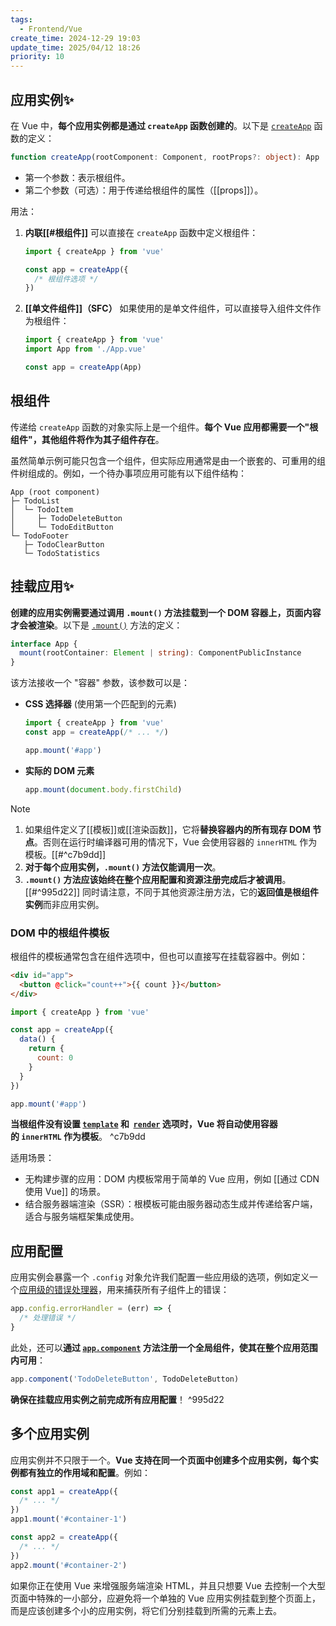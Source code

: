```yaml
---
tags:
  - Frontend/Vue
create_time: 2024-12-29 19:03
update_time: 2025/04/12 18:26
priority: 10
---
```


## 应用实例✨

在 Vue 中，**每个应用实例都是通过 `createApp` 函数创建的**。以下是 [`createApp`](https://cn.vuejs.org/api/application.html#createapp) 函数的定义：

```ts
function createApp(rootComponent: Component, rootProps?: object): App
```

- 第一个参数：表示根组件。
- 第二个参数（可选）：用于传递给根组件的属性（[[props]]）。

用法：
1. **内联[[#根组件]]**
   可以直接在 `createApp` 函数中定义根组件：

	```js
	import { createApp } from 'vue'
	
	const app = createApp({
	  /* 根组件选项 */
	})
	```

2. **[[单文件组件]]（SFC）**
   如果使用的是单文件组件，可以直接导入组件文件作为根组件：

	```js hl:2
	import { createApp } from 'vue'
	import App from './App.vue'
	
	const app = createApp(App)
	```

## 根组件

传递给 `createApp` 函数的对象实际上是一个组件。**每个 Vue 应用都需要一个"根组件"，其他组件将作为其子组件存在**。

虽然简单示例可能只包含一个组件，但实际应用通常是由一个嵌套的、可重用的组件树组成的。例如，一个待办事项应用可能有以下组件结构：

```
App (root component)
├─ TodoList
│  └─ TodoItem
│     ├─ TodoDeleteButton
│     └─ TodoEditButton
└─ TodoFooter
   ├─ TodoClearButton
   └─ TodoStatistics
```

## 挂载应用✨

**创建的应用实例需要通过调用 `.mount()` 方法挂载到一个 DOM 容器上，页面内容才会被渲染**。以下是 [`.mount()`](https://cn.vuejs.org/api/application.html#app-mount) 方法的定义：

```ts
interface App {
  mount(rootContainer: Element | string): ComponentPublicInstance
}
```

该方法接收一个 "容器" 参数，该参数可以是：
- **CSS 选择器** (使用第一个匹配到的元素)

	```js hl:4
	import { createApp } from 'vue'
	const app = createApp(/* ... */)
	
	app.mount('#app')
	```

- **实际的 DOM 元素**

	```js
	app.mount(document.body.firstChild)
	```

> [!note]
> 1. 如果组件定义了[[模板]]或[[渲染函数]]，它将**替换容器内的所有现存 DOM 节点**。否则在运行时编译器可用的情况下，Vue 会使用容器的 `innerHTML` 作为模板。[[#^c7b9dd]]
> 2. **对于每个应用实例，`.mount()` 方法仅能调用一次**。
> 3. **`.mount()` 方法应该始终在整个应用配置和资源注册完成后才被调用**。[[#^995d22]] 同时请注意，不同于其他资源注册方法，它的**返回值是根组件实例**而非应用实例。

### DOM 中的根组件模板

根组件的模板通常包含在组件选项中，但也可以直接写在挂载容器中。例如：

```html hl:2
<div id="app">
  <button @click="count++">{{ count }}</button>
</div>
```

```js
import { createApp } from 'vue'

const app = createApp({
  data() {
    return {
      count: 0
    }
  }
})

app.mount('#app')
```

**当根组件没有设置 [`template`](https://cn.vuejs.org/api/options-rendering.html#template) 和  [`render`](https://cn.vuejs.org/api/options-rendering.html#render) 选项时，Vue 将自动使用容器的 `innerHTML` 作为模板**。 ^c7b9dd

适用场景：
- 无构建步骤的应用：DOM 内模板常用于简单的 Vue 应用，例如 [[通过 CDN 使用 Vue]] 的场景。
- 结合服务器端渲染（SSR）：根模板可能由服务器动态生成并传递给客户端，适合与服务端框架集成使用。

## 应用配置

应用实例会暴露一个 `.config` 对象允许我们配置一些应用级的选项，例如定义一个[应用级的错误处理器](https://cn.vuejs.org/api/application#app-config-errorhandler)，用来捕获所有子组件上的错误：

```js
app.config.errorHandler = (err) => {
  /* 处理错误 */
}
```

此处，还可以**通过 [`app.component`](https://cn.vuejs.org/api/application#app-component) 方法注册一个全局组件，使其在整个应用范围内可用**：

```js
app.component('TodoDeleteButton', TodoDeleteButton)
```

**确保在挂载应用实例之前完成所有应用配置**！ ^995d22

## 多个应用实例

应用实例并不只限于一个。**Vue 支持在同一个页面中创建多个应用实例，每个实例都有独立的作用域和配置**。例如：

```js
const app1 = createApp({
  /* ... */
})
app1.mount('#container-1')

const app2 = createApp({
  /* ... */
})
app2.mount('#container-2')
```

如果你正在使用 Vue 来增强服务端渲染 HTML，并且只想要 Vue 去控制一个大型页面中特殊的一小部分，应避免将一个单独的 Vue 应用实例挂载到整个页面上，而是应该创建多个小的应用实例，将它们分别挂载到所需的元素上去。
